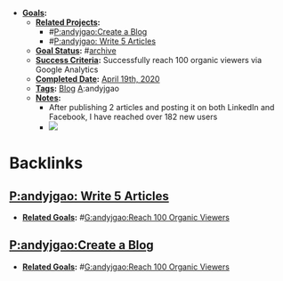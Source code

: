 - **[Goals](<Goals.md>):**
    - **[Related Projects](<Related Projects.md>):** 
        - #[P:andyjgao:Create a Blog](<P:andyjgao:Create a Blog.md>)
        - #[P:andyjgao: Write 5 Articles](<P:andyjgao: Write 5 Articles.md>)
    - **[Goal Status](<Goal Status.md>):** #[archive](<archive.md>)
    - **[Success Criteria](<Success Criteria.md>):** Successfully reach 100 organic viewers via Google Analytics
    - **[Completed Date](<Completed Date.md>):** [April 19th, 2020](<April 19th, 2020.md>)
    - **[Tags](<Tags.md>):** [Blog](<Blog.md>) [A](<A.md>):andyjgao
    - **[Notes](<Notes.md>):**
        - After publishing 2 articles and posting it on both LinkedIn and Facebook, I have reached over 182 new users
        - ![](https://firebasestorage.googleapis.com/v0/b/firescript-577a2.appspot.com/o/imgs%2Fapp%2Fandyjgao%2Fb6wtRG8SEG?alt=media&token=6b7505e7-deee-4350-908f-3e31d496dec7)

# Backlinks
## [P:andyjgao: Write 5 Articles](<P:andyjgao: Write 5 Articles.md>)
- **[Related Goals](<Related Goals.md>):** #[G:andyjgao:Reach 100 Organic Viewers](<G:andyjgao:Reach 100 Organic Viewers.md>)

## [P:andyjgao:Create a Blog](<P:andyjgao:Create a Blog.md>)
- **[Related Goals](<Related Goals.md>):** #[G:andyjgao:Reach 100 Organic Viewers](<G:andyjgao:Reach 100 Organic Viewers.md>)

